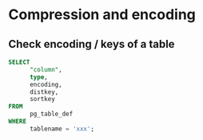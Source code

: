 # Compression and encoding

## Check encoding / keys of a table

```SQL
SELECT
      "column",
      type,
      encoding,
      distkey,
      sortkey
FROM
      pg_table_def
WHERE
      tablename = 'xxx';
```
